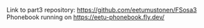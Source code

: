 Link to part3 repository: https://github.com/eetumustonen/FSosa3  
Phonebook running on https://eetu-phonebook.fly.dev/

